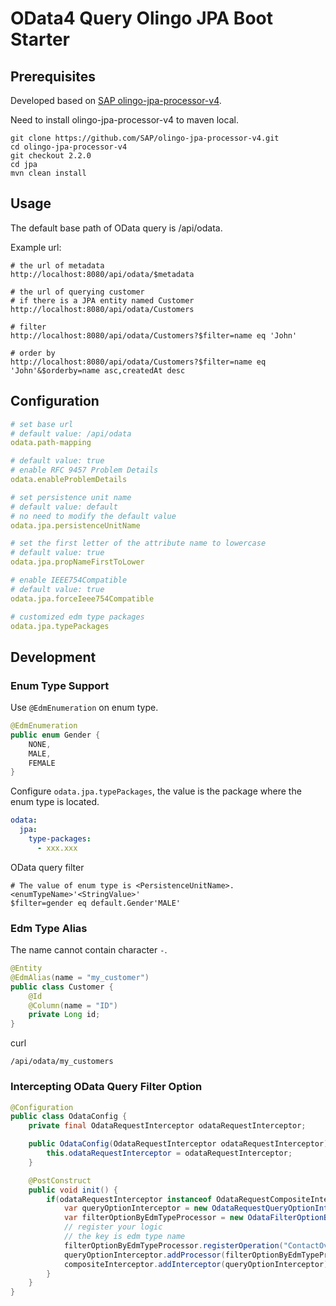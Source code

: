 # OData4 Query Olingo JPA Boot Starter

## Prerequisites

Developed based on [SAP olingo-jpa-processor-v4](https://github.com/SAP/olingo-jpa-processor-v4).

Need to install olingo-jpa-processor-v4 to maven local.

```shell
git clone https://github.com/SAP/olingo-jpa-processor-v4.git
cd olingo-jpa-processor-v4
git checkout 2.2.0
cd jpa
mvn clean install
```

## Usage

The default base path of OData query is /api/odata.

Example url:

```shell
# the url of metadata
http://localhost:8080/api/odata/$metadata

# the url of querying customer
# if there is a JPA entity named Customer
http://localhost:8080/api/odata/Customers

# filter
http://localhost:8080/api/odata/Customers?$filter=name eq 'John'

# order by
http://localhost:8080/api/odata/Customers?$filter=name eq 'John'&$orderby=name asc,createdAt desc
```

## Configuration

```yaml
# set base url
# default value: /api/odata
odata.path-mapping

# default value: true
# enable RFC 9457 Problem Details
odata.enableProblemDetails

# set persistence unit name
# default value: default
# no need to modify the default value
odata.jpa.persistenceUnitName

# set the first letter of the attribute name to lowercase
# default value: true
odata.jpa.propNameFirstToLower

# enable IEEE754Compatible
# default value: true
odata.jpa.forceIeee754Compatible

# customized edm type packages
odata.jpa.typePackages
```

## Development

### Enum Type Support

Use `@EdmEnumeration` on enum type.

```java
@EdmEnumeration
public enum Gender {
    NONE,
    MALE,
    FEMALE
}
```

Configure `odata.jpa.typePackages`, the value is the package where the enum type is located.

```yaml
odata:
  jpa:
    type-packages:
      - xxx.xxx
```

OData query filter

```shell
# The value of enum type is <PersistenceUnitName>.<enumTypeName>'<StringValue>'
$filter=gender eq default.Gender'MALE'
```

### Edm Type Alias

The name cannot contain character `-`.

```java
@Entity
@EdmAlias(name = "my_customer")
public class Customer {
    @Id
    @Column(name = "ID")
    private Long id;
}
```

curl

```shell
/api/odata/my_customers
```

### Intercepting OData Query Filter Option

```java
@Configuration
public class OdataConfig {
    private final OdataRequestInterceptor odataRequestInterceptor;

    public OdataConfig(OdataRequestInterceptor odataRequestInterceptor) {
        this.odataRequestInterceptor = odataRequestInterceptor;
    }

    @PostConstruct
    public void init() {
        if(odataRequestInterceptor instanceof OdataRequestCompositeInterceptor compositeInterceptor) {
            var queryOptionInterceptor = new OdataRequestQueryOptionInterceptor();
            var filterOptionByEdmTypeProcessor = new OdataFilterOptionByEdmTypeProcessor();
            // register your logic
            // the key is edm type name
            filterOptionByEdmTypeProcessor.registerOperation("ContactOverviews", (req, text) -> String.format("(%s) and name eq 'aaccdd'", text));
            queryOptionInterceptor.addProcessor(filterOptionByEdmTypeProcessor);
            compositeInterceptor.addInterceptor(queryOptionInterceptor);
        }
    }
}
```




